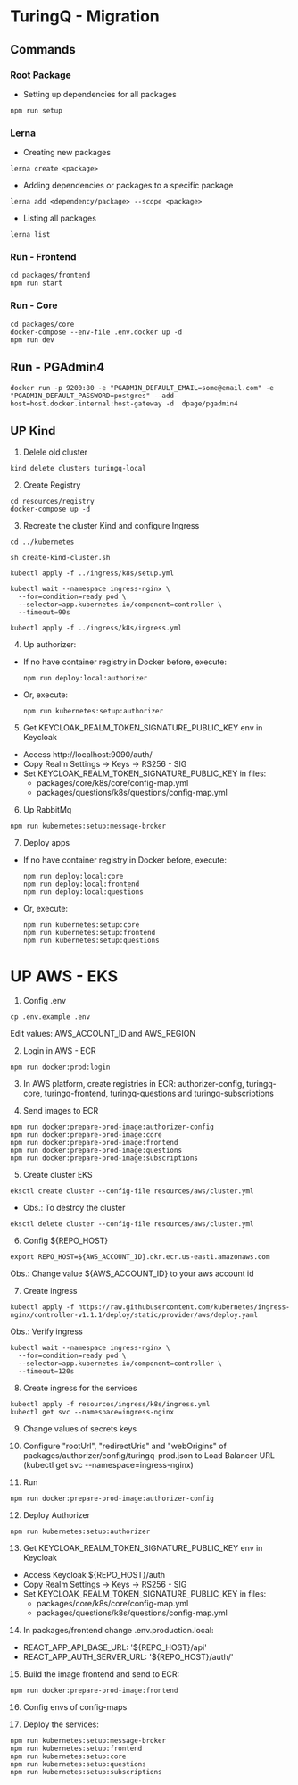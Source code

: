 # TuringQ - Migration

## Commands

### Root Package

- Setting up dependencies for all packages

```
npm run setup
```

### Lerna

- Creating new packages

```
lerna create <package>
```

- Adding dependencies or packages to a specific package

```
lerna add <dependency/package> --scope <package>
```

- Listing all packages

```
lerna list
```

### Run - Frontend
```
cd packages/frontend
npm run start
```

### Run - Core
```
cd packages/core
docker-compose --env-file .env.docker up -d
npm run dev
```

## Run - PGAdmin4

```
docker run -p 9200:80 -e "PGADMIN_DEFAULT_EMAIL=some@email.com" -e "PGADMIN_DEFAULT_PASSWORD=postgres" --add-host=host.docker.internal:host-gateway -d  dpage/pgadmin4
```

## UP Kind
1. Delele old cluster
```
kind delete clusters turingq-local
```

2. Create Registry
```
cd resources/registry
docker-compose up -d
```

3. Recreate the cluster Kind and configure Ingress
```
cd ../kubernetes

sh create-kind-cluster.sh

kubectl apply -f ../ingress/k8s/setup.yml

kubectl wait --namespace ingress-nginx \
  --for=condition=ready pod \
  --selector=app.kubernetes.io/component=controller \
  --timeout=90s
  
kubectl apply -f ../ingress/k8s/ingress.yml
```

4. Up authorizer:
- If no have container registry in Docker before, execute:
  ```
  npm run deploy:local:authorizer
  ```
- Or, execute:
  ```
  npm run kubernetes:setup:authorizer
  ```

5. Get KEYCLOAK_REALM_TOKEN_SIGNATURE_PUBLIC_KEY env in Keycloak
- Access http://localhost:9090/auth/
- Copy Realm Settings -> Keys -> RS256 - SIG
- Set KEYCLOAK_REALM_TOKEN_SIGNATURE_PUBLIC_KEY in files:
  - packages/core/k8s/core/config-map.yml
  - packages/questions/k8s/questions/config-map.yml

6. Up RabbitMq
```
npm run kubernetes:setup:message-broker
```

7. Deploy apps
- If no have container registry in Docker before, execute:
  ```
  npm run deploy:local:core
  npm run deploy:local:frontend
  npm run deploy:local:questions
  ```
- Or, execute:
  ```
  npm run kubernetes:setup:core
  npm run kubernetes:setup:frontend
  npm run kubernetes:setup:questions
  ```

# UP AWS - EKS
1. Config .env
```
cp .env.example .env
```
Edit values: AWS_ACCOUNT_ID and AWS_REGION

2. Login in AWS - ECR
```
npm run docker:prod:login
```

3. In AWS platform, create registries in ECR: authorizer-config, turingq-core, turingq-frontend, turingq-questions and turingq-subscriptions

4. Send images to ECR
```
npm run docker:prepare-prod-image:authorizer-config
npm run docker:prepare-prod-image:core
npm run docker:prepare-prod-image:frontend
npm run docker:prepare-prod-image:questions
npm run docker:prepare-prod-image:subscriptions
```

5. Create cluster EKS
``` 
eksctl create cluster --config-file resources/aws/cluster.yml
```

* Obs.: To destroy the cluster
```
eksctl delete cluster --config-file resources/aws/cluster.yml
```

6. Config ${REPO_HOST}
```
export REPO_HOST=${AWS_ACCOUNT_ID}.dkr.ecr.us-east1.amazonaws.com
```
Obs.: Change value ${AWS_ACCOUNT_ID} to your aws account id

7. Create ingress
```
kubectl apply -f https://raw.githubusercontent.com/kubernetes/ingress-nginx/controller-v1.1.1/deploy/static/provider/aws/deploy.yaml
```
Obs.: Verify ingress
```
kubectl wait --namespace ingress-nginx \
  --for=condition=ready pod \
  --selector=app.kubernetes.io/component=controller \
  --timeout=120s
```

8. Create ingress for the services
```
kubectl apply -f resources/ingress/k8s/ingress.yml
kubectl get svc --namespace=ingress-nginx
```

9. Change values of secrets keys

10. Configure "rootUrl", "redirectUris" and "webOrigins" of packages/authorizer/config/turingq-prod.json to Load Balancer URL (kubectl get svc --namespace=ingress-nginx)

11. Run
```
npm run docker:prepare-prod-image:authorizer-config
```

12. Deploy Authorizer
```
npm run kubernetes:setup:authorizer
```

13. Get KEYCLOAK_REALM_TOKEN_SIGNATURE_PUBLIC_KEY env in Keycloak
- Access Keycloak ${REPO_HOST}/auth
- Copy Realm Settings -> Keys -> RS256 - SIG
- Set KEYCLOAK_REALM_TOKEN_SIGNATURE_PUBLIC_KEY in files:
  - packages/core/k8s/core/config-map.yml
  - packages/questions/k8s/questions/config-map.yml

14. In packages/frontend change .env.production.local:
- REACT_APP_API_BASE_URL: '${REPO_HOST}/api'
- REACT_APP_AUTH_SERVER_URL: '${REPO_HOST}/auth/'

15. Build the image frontend and send to ECR:
```
npm run docker:prepare-prod-image:frontend
```

16. Config envs of config-maps

17. Deploy the services:
```
npm run kubernetes:setup:message-broker
npm run kubernetes:setup:frontend
npm run kubernetes:setup:core
npm run kubernetes:setup:questions
npm run kubernetes:setup:subscriptions
```
